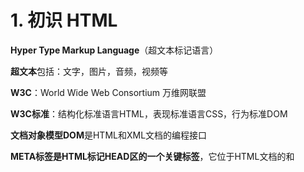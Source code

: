 # 1. 初识 HTML

**Hyper Type Markup Language**（超文本标记语言）

**超文本**包括：文字，图片，音频，视频等

**W3C**：World Wide Web Consortium 万维网联盟

**W3C标准**：结构化标准语言HTML，表现标准语言CSS，行为标准DOM

**文档对象模型DOM**是HTML和XML文档的编程接口

**META标签是HTML标记HEAD区的一个关键标签**，它位于HTML文档的<head>和<title>之间（有些也不是在<head>和<title>之间）。 它提供的信息虽然用户不可见，但却是文档的最基本的元信息。 <meta>除了提供文档字符集、使用语言、作者等基本信息外，还涉及对关键词和网页等级的设定。

```html
<!DOCTYPE html>
<html lang="en">
<!--代表网页头部-->
<head>
<!--    描述性标签，一般用来描述网站的一些信息，做搜索引擎优化（SEO）-->
    <meta charset="UTF-8">
    <meta name="keywords" content="isaiah learn html5, do you like it?"/>
    <meta name="description" content="in here we can learn freely"/>
<!--    代表网页标题（标签页名字）-->
    <title>my first title</title>
</head>
<!--代表网页主体-->
<body>
    Hello World!
</body>
</html>
```



# 2. 网页的标签

```html
<h1>
    标题标签 h1~h6
</h1>

<p>
    段落标签
</p>

<br/> 换行标签
<hr/> 水平线标签

字体样式标签
<strong>粗体</strong>
<em>斜体</em>

注释
<!-- 我是注释 -->

特殊符号
&nbsp; 空格
&gt; 大于符号
&lt; 小于符号
&copy; 版权符号©
&xxxx; 特殊符号
```



# 3. 图像标签

```html
<img src="path" alt="text" tilte="text" width="x" height="y"/>
src 为图像的地址（必填）
alt 为图像的替代文字（如果图片没加载出来，就显示alt的值）（必填）
title 为鼠标悬停在图片上时显示的文字
width 为图像的宽度
height 为图像的高度
```



# 4. 链接标签

```html
<a href="path" target="目标窗口位置">链接文本或图像</a>
href 跳转到的位置
target 表示窗口在哪里打开 
	_blank 在新标签页打开
	_self 在当前的网页打开

锚链接：使用id作为标记
<a id="top">顶部</a>
<a href="1.html#top"></a>

功能性链接
<a href="mailto:xxxxxx@qq.com">点击联系我</a>
```



# 5. 行内元素和块元素

行内元素：无论内容多少，该元素独占一行 \<p>\</p> \<h1>\</h1>

行内元素：宽度与内容的多少相关 \<strong>\</strong> \<em>\</em>



# 6. 列表标签

无序列表

```html
<ul>
    <li>c</li>
    <li>c++</li>
    <li>java</li>
    <li>python</li>
    <li>lisp</li>
</ul>
```

+ c
+ c++
+ java
+ lisp



有序列表

```html
有序列表 ol = order list
<ol>
    <li>c</li>
    <li>c++</li>
    <li>java</li>
    <li>python</li>
    <li>lisp</li>
</ol>

1. c
2. c++
3. java
4. lisp
```



自定义列表

```html
dl: 标签
dt: 列表名称
dd: 列表内容
<dl>
    <dt>学科</dt>   
    <dd>c</dd>
    <dd>c++</dd>
    <dd>java</dd>
    
    <dt>城市</dt>
    <dd>london</dd>
    <dd>tokyo</dd>
    <dd>hongkong</dd>
</dl>

学科
	c
	c++
	java
城市
	london
	tokyo
	hongkong
```



# 7. 表格标签

```html
tr 行row 
td 列data
在td 标签中设置colspan可以跨列
在td 标签中设置rowspan可以跨行
<table border="1px">
    <tr>
        <td>11</td>
        <td>12</td>
        <td>13</td>
    </tr>
    <tr>
        <td>21</td>
        <td>22</td>
        <td>23</td>
    </tr>
</table>
```



# 8. 媒体元素

```html
controls: 控制条
autoplay: 自动播放
<video src="path" controls autoplay></video>
<audio src="path" controls></audio>
```



# 9. 页面结构分析

| 元素名  | 描述                       |
| :------ | -------------------------- |
| header  | 标题，头部区域的内容       |
| footer  | 标记脚部区域的内容         |
| section | 页面中的一块独立的区域     |
| article | 独立的文章内容             |
| aside   | 相关的内容（常用于侧边栏） |
| nav     | 导航类辅助内容             |



# 10. iframe 内联框架

```html
src 引用的页面地址
name 框架标识名，可以作为超链接的target值
width 宽度
height 高度
<iframe src="path" name="mainFrame"></iframe>
```



# 11. 初识表单

```html
method: 规定如何发送表单数据
	get: 可以在url中看到我们提交的信息，不安全，但是效率高
	post: 在url看不到提交的信息，但是在请求中能轻易破解
action: 表示向何处发送表单数据
<form method="post" action="result.html">
    <p>
        名字：<input type="text" name="username">
    </p>
    <p>
        密码：<input type="password" name="pwd">
    </p>
    <p>
        <input type="submit">
        <input type="reset">
    </p>
</form>
```



# 12. 表单元素格式

| 属性      | 说明                                                         |
| --------- | ------------------------------------------------------------ |
| type      | 指定元素的类型，默认为text（password，checkbox，radio单选框，submit，reset，file，hidden，image，button） |
| name      | 指定表单元素的名称                                           |
| value     | 元素的初始值，当type为radio时必须指定一个值                  |
| size      | 指定表单元素的初始宽度，当type为text或password时，以字符为单位，其它以像素为单位（文本框的长度） |
| maxlength | type为text或password时，表示输入的最大字符数（最长能写几个字符） |
| checked   | type为radio或checkbox时，指定的按钮是否被选中                |

**都需要name属性，用来作为键值对里面的键**



# 13. 单选框，多选框和按钮

```html
radio 单选框
name 表示组
<p>
    <input type="radio" value="boy" name="sex" checked>男
    <input type="radio" value="girl" name="sex">女
</p>

checkbox 多选框
name 表示组
<p>爱好：
    <input type="checkbox" value="sleep" name="hobby">睡觉
    <input type="checkbox" value="code" name="hobby" checked>代码
    <input type="checkbox" value="chat" name="hobby">聊天
</p>

value: 按钮的名字
name: 提交的键值对里面，键的名称
<p>按钮：
    <input type="button" name="btn1" value="点击变长">
    <input type="image" src
</p>
```



# 14. 下拉框，文本域与文件域

```html
name是键，value是值
<P>下拉框：
    <select name="列表名称">
        <option value="china">中国</option>
        <option value="us" selected>美国</option>
        <option value="uk">英国</option>
    </select>
</P>

textarea 文本域
cols 列
rows 行
<p>
    <textarea name="textarea" cols="50" rows="10">文本内容</textarea>
</p>

文件域
<p>
    <input type="file" name="files">
    <input type="button" value="上传" name="upload">
</p>
```



# 15. 验证，滑块与搜索框

```html
邮箱验证（初级）
<p>
    <input type="email" name="email">
</p>

url验证
<p>
    <input type="url" name="url">
</p>

数字验证（step是加减号增加减少的值）
<p>
    <input type="number" name="num" max="100" min="0" step="10">
</p>

滑块
<p>
    <input type="range" name="voice" min="0" max="100" step="2">
</p>

搜索框（后面有一个x可以直接删除框里面已经输入的东西）
<p>
    <input type="search" name="search">
</p>
```



# 16. 表单的应用

+ readonly 只读（默认值）
+ disable 禁用（用不了）
+ hidden 隐藏（没有输入框）



# 17. 增强鼠标功能

```html
点击“点我”文字，即可点亮id为for值的输入框
<p>
    <label for="mark">点我</label>
    <input type="text" id="mark">
</p>
```



# 18. 表单的初级验证

旨在减轻服务器的压力，高级验证通过JS来实现

+ placeholder 输入框提示信息
+ required 不能为空，为空不能提交
+ pattern 正则表达式

